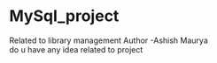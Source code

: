 # MySql_project
Related to library management 
Author -Ashish Maurya <br>  do u have any idea related to project
